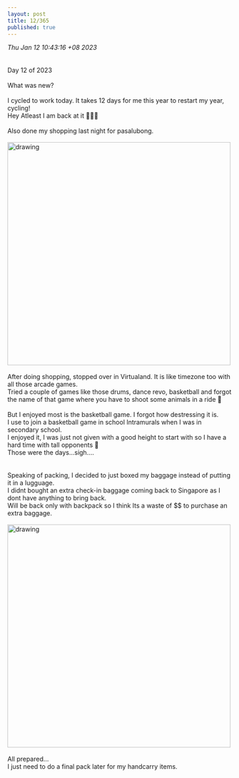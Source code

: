 ```yaml
---
layout: post
title: 12/365
published: true
---
```

_Thu Jan 12 10:43:16 +08 2023_
<br>
<br>
<br>
Day 12 of 2023
<br>
<br>
What was new? 
<br>
<br>
I cycled to work today. It takes 12 days for me this year to restart my year, cycling!
<br>
Hey Atleast I am back at it 🤷🏻‍♀️
<br>
<br>
Also done my shopping last night for pasalubong.  
<br>
<img src="https://drive.google.com/uc?export=view&id=1mnVWASZXl2VPYisgc1BBq6ODzbu8Of3q" alt="drawing" width="500"/>
<br>
<br>
After doing shopping, stopped over in Virtualand. It is like timezone too with all those arcade games. 
<br>
Tried a couple of games like those drums, dance revo, basketball and forgot the name of that game where you have to shoot some animals in a ride 🤔  
<br>
But I enjoyed most is the basketball game. I forgot how destressing it is.
<br>
I use to join a basketball game in school Intramurals when I was in secondary school.
<br>
I enjoyed it, I was just not given with a good height to start with so I have a hard time with tall opponents 🥲
<br>
Those were the days...sigh....
<br>
<br>
<br>
Speaking of packing, I decided to just boxed my baggage instead of putting it in a lugguage.
<br>
I didnt bought an extra check-in baggage coming back to Singapore as I dont have anything to bring back. 
<br>
Will be back only with backpack so I think Its a waste of $$ to purchase an extra baggage.
<br>
<br>
<img src="https://drive.google.com/uc?export=view&id=1Fk4Oi8Hkpzy5zUK_EeDYYSZVsSgqXmLt" alt="drawing" width="500"/>
<br>
<br>
All prepared...
<br>
I just need to do a final pack later for my handcarry items.
<br>
<br>
<br>



